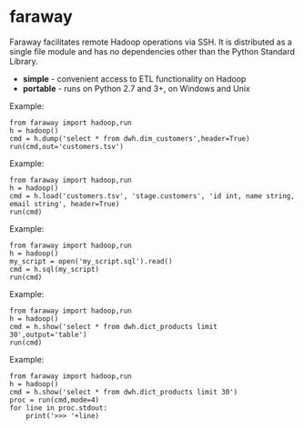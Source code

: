 # faraway
Faraway facilitates remote Hadoop operations via SSH.
It is distributed as a single file module and has
no dependencies other than the Python Standard Library.

* **simple** - convenient access to ETL functionality on Hadoop
* **portable** - runs on Python 2.7 and 3+, on Windows and Unix

Example:
```
from faraway import hadoop,run
h = hadoop()
cmd = h.dump('select * from dwh.dim_customers',header=True)
run(cmd,out='customers.tsv')
```

Example:
```
from faraway import hadoop,run
h = hadoop()
cmd = h.load('customers.tsv', 'stage.customers', 'id int, name string, email string', header=True)
run(cmd)
```

Example:
```
from faraway import hadoop,run
h = hadoop()
my_script = open('my_script.sql').read()
cmd = h.sql(my_script)
run(cmd)
```

Example:
```
from faraway import hadoop,run
h = hadoop()
cmd = h.show('select * from dwh.dict_products limit 30',output='table')
run(cmd)
```

Example:
```
from faraway import hadoop,run
h = hadoop()
cmd = h.show('select * from dwh.dict_products limit 30')
proc = run(cmd,mode=4)
for line in proc.stdout:
	print('>>> '+line)
```
